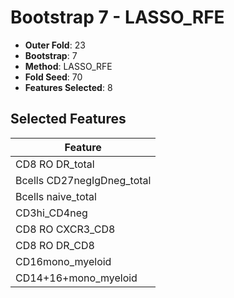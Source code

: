 # Bootstrap 7 - LASSO_RFE

- **Outer Fold**: 23
- **Bootstrap**: 7
- **Method**: LASSO_RFE
- **Fold Seed**: 70
- **Features Selected**: 8

## Selected Features

| Feature |
|---------|
| CD8 RO DR_total |
| Bcells CD27negIgDneg_total |
| Bcells naive_total |
| CD3hi_CD4neg |
| CD8 RO CXCR3_CD8 |
| CD8 RO DR_CD8 |
| CD16mono_myeloid |
| CD14+16+mono_myeloid |
